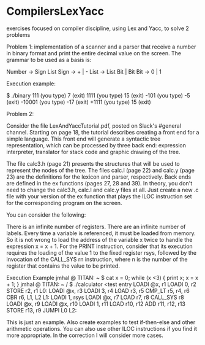 # CompilersLexYacc
exercises focused on compiler discipline, using Lex and Yacc, to solve 2 problems

Problem 1:
implementation of a scanner and a parser that receive a number in binary format and print the entire decimal value on the screen. The grammar to be used as a basis is:

Number -> Sign List
Sign -> +
         | -
List -> List Bit
         | Bit
Bit -> 0
         | 1

Execution example:

$ ./binary
111 (you type)
7 (exit)
1111 (you type)
15 (exit)
-101 (you type)
-5 (exit)
-10001 (you type)
-17 (exit)
+1111 (you type)
15 (exit)

Problem 2:

Consider the file LexAndYaccTutorial.pdf, posted on Slack's #general channel. Starting on page 18, the tutorial describes creating a front end for a simple language. This front end will generate a syntactic tree representation, which can be processed by three back end: expression interpreter, translator for stack code and graphic drawing of the tree.

The file calc3.h (page 21) presents the structures that will be used to represent the nodes of the tree. The files calc.l (page 22) and calc.y (page 23) are the definitions for the lexicon and parser, respectively. Back ends are defined in the ex functions (pages 27, 28 and 39). In theory, you don't need to change the calc3.h, calc.l and calc.y files at all. Just create a new .c file with your version of the ex function that plays the ILOC instruction set for the corresponding program on the screen.

You can consider the following:

There is an infinite number of registers.
There are an infinite number of labels.
Every time a variable is referenced, it must be loaded from memory. So it is not wrong to load the address of the variable x twice to handle the expression x = x + 1.
For the PRINT instruction, consider that its execution requires the loading of the value 1 to the fixed register rsys, followed by the invocation of the CALL_SYS rn instruction, where n is the number of the register that contains the value to be printed.


Execution Example
jmhal @ TITAN: ~ $ cat
x = 0;
while (x <3) {
   print x;
   x = x + 1;
}
jmhal @ TITAN: ~ / $ ./calculator <test entry
       LOADI @x, r1
       LOADI 0, r2
       STORE r2, r1
L0:
       LOADI @x, r3
       LOADI 3, r4
       LOAD r3, r5
       CMP_LT r5, r4, r6
       CBR r6, L1, L2
L1:
       LOADI 1, rsys
       LOADI @x, r7
       LOAD r7, r8
       CALL_SYS r8
       LOADI @x, r9
       LOADI @x, r10
       LOADI 1, r11
       LOAD r10, r12
       ADD r11, r12, r13
       STORE r13, r9
       JUMPI L0
L2:

This is just an example. Also create examples to test if-then-else and other arithmetic operations. You can also use other ILOC instructions if you find it more appropriate. In the correction I will consider more cases.
